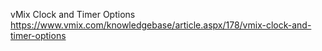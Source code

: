 vMix Clock and Timer Options  
https://www.vmix.com/knowledgebase/article.aspx/178/vmix-clock-and-timer-options  
